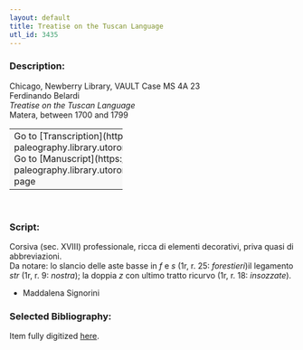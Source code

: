 ```yaml
---
layout: default
title: Treatise on the Tuscan Language
utl_id: 3435
---
```


### Description:

Chicago, Newberry Library, VAULT Case MS 4A 23<br>
Ferdinando Belardi<br>
_Treatise on the Tuscan Language_<br>
Matera, between 1700 and 1799

<table border="0.5" cellpadding="1" cellspacing="1" style="width: 200px; background-color:#F8F8F8;"><tbody><tr><td>Go to [Transcription](https://italian-paleography.library.utoronto.ca/content/transcript_IP_074)<br>
Go to [Manuscript](https://italian-paleography.library.utoronto.ca/islandora/object/italianpaleography%3AIP_074) page</td></tr></tbody></table> 

### Script:

Corsiva (sec. XVIII) professionale, ricca di elementi decorativi, priva quasi di abbreviazioni.<br>
Da notare: lo slancio delle aste basse in _f_ e _s_ (1r, r. 25: _forestieri_)il legamento _str_ (1r, r. 9: _nostra_); la doppia _z_ con ultimo tratto ricurvo (1r, r. 18: _insozzate_).<br>
- Maddalena Signorini

### Selected Bibliography:

Item fully digitized [here](http://digcoll.newberry.org/#/item/ia-case_ms_4a_23).

